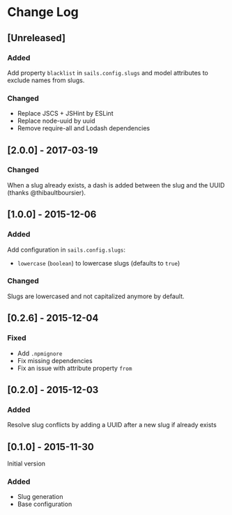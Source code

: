 # Change Log

## [Unreleased]
### Added
Add property `blacklist` in `sails.config.slugs` and model attributes to exclude names from slugs.
### Changed
- Replace JSCS + JSHint by ESLint
- Replace node-uuid by uuid
- Remove require-all and Lodash dependencies

## [2.0.0] - 2017-03-19
### Changed
When a slug already exists, a dash is added between the slug and the UUID (thanks @thibaultboursier).

## [1.0.0] - 2015-12-06
### Added
Add configuration in `sails.config.slugs`:
- `lowercase` (`boolean`) to lowercase slugs (defaults to `true`)
### Changed
Slugs are lowercased and not capitalized anymore by default.

## [0.2.6] - 2015-12-04
### Fixed
- Add `.npmignore`
- Fix missing dependencies
- Fix an issue with attribute property `from`

## [0.2.0] - 2015-12-03
### Added
Resolve slug conflicts by adding a UUID after a new slug if already exists

## [0.1.0] - 2015-11-30
Initial version
### Added
- Slug generation
- Base configuration